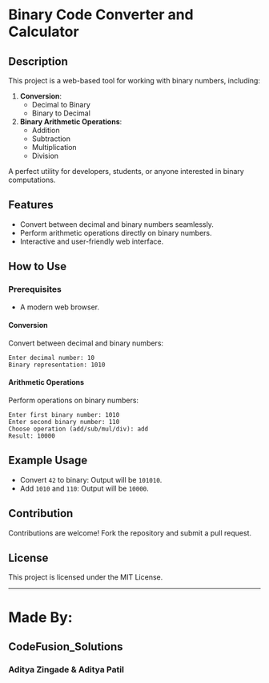 # Binary Code Converter and Calculator

## Description
This project is a web-based tool for working with binary numbers, including:
1. **Conversion**:
   - Decimal to Binary
   - Binary to Decimal
2. **Binary Arithmetic Operations**:
   - Addition
   - Subtraction
   - Multiplication
   - Division

A perfect utility for developers, students, or anyone interested in binary computations.

## Features
- Convert between decimal and binary numbers seamlessly.
- Perform arithmetic operations directly on binary numbers.
- Interactive and user-friendly web interface.

## How to Use

### Prerequisites
- A modern web browser.
#### Conversion
Convert between decimal and binary numbers:
```plaintext
Enter decimal number: 10
Binary representation: 1010
```

#### Arithmetic Operations
Perform operations on binary numbers:
```plaintext
Enter first binary number: 1010
Enter second binary number: 110
Choose operation (add/sub/mul/div): add
Result: 10000
```

## Example Usage
- Convert `42` to binary: Output will be `101010`.
- Add `1010` and `110`: Output will be `10000`.

## Contribution
Contributions are welcome! Fork the repository and submit a pull request.

## License
This project is licensed under the MIT License.

---
# Made By:
## CodeFusion_Solutions
### Aditya Zingade & Aditya Patil
 
